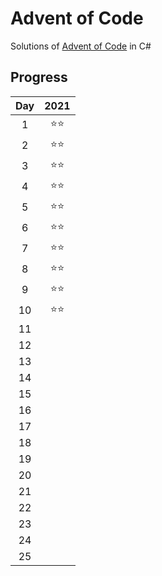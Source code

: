 # Advent of Code
Solutions of [Advent of Code](https://adventofcode.com/) in C#

## Progress
| Day | 2021 |
|:---:|:----:|
|  1  |  ⭐⭐  |
|  2  |  ⭐⭐  |
|  3  |  ⭐⭐  |
|  4  |  ⭐⭐  |
|  5  |  ⭐⭐  |
|  6  |  ⭐⭐  |
|  7  |  ⭐⭐  |
|  8  |  ⭐⭐  |
|  9  |  ⭐⭐  |
|  10 |  ⭐⭐  |
|  11 |      |
|  12 |      |
|  13 |      |
|  14 |      |
|  15 |      |
|  16 |      |
|  17 |      |
|  18 |      |
|  19 |      |
|  20 |      |
|  21 |      |
|  22 |      |
|  23 |      |
|  24 |      |
|  25 |      |
